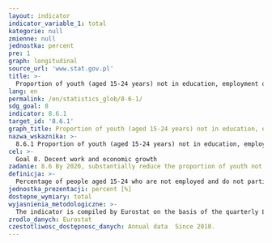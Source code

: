 ```yaml
---
layout: indicator
indicator_variable_1: total
kategorie: null
zmienne: null
jednostka: percent
pre: 1
graph: longitudinal
source_url: 'www.stat.gov.pl'
title: >-
  Proportion of youth (aged 15-24 years) not in education, employment or training
lang: en
permalink: /en/statistics_glob/8-6-1/
sdg_goal: 8
indicator: 8.6.1
target_id: '8.6.1'
graph_title: Proportion of youth (aged 15-24 years) not in education, employment or training
nazwa_wskaznika: >-
  8.6.1 Proportion of youth (aged 15-24 years) not in education, employment or training
cel: >-
  Goal 8. Decent work and economic growth
zadanie: 8.6 By 2020, substantially reduce the proportion of youth not in employment, education or training
definicja: >-
  Percentage of people aged 15-24 who are not employed and do not participate in further education and training.Indicator’s numerator refers to those who meet two conditions: Are not employed (i.e. are unemployed or economically inactive), Did not participate in any form of education during four weeks preceding the survey. Indicator’s denominator is a population in a given age group, which the indicator concerns, excluding persons who did not answer to the question concerning “participation in regular education and training.”
jednostka_prezentacji: percent [%]
dostepne_wymiary: total
wyjasnienia_metodologiczne: >-
  The indicator is compiled by Eurostat on the basis of the quarterly Labour Force Survey (LFS) in Poland.The survey is carried out using the method of continuous observation (moveable survey week). In each of 13 weeks of quarter, 1/13 part of quarterly sample of housing is surveyed.A surveyed week begins on Monday and ends on Sunday, while a surveyed quarter refers to a calendar quarter.For the purposes of presentation of annual data, a calculation of annual averages from quarterly data is used.
zrodlo_danych: Eurostat
czestotliwosc_dostępnosc_danych: Annual data  Since 2010.
---
```

